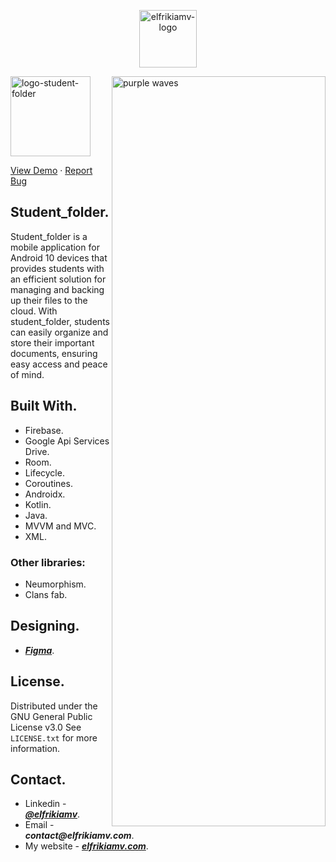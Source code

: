 <p align="center">
  <img height="92" alt="elfrikiamv-logo" src="https://elfrikiamv.com/media/img/logo-elfrikiamv-dev-light-en-horizontal.webp">
</p>

<img align="right" width="342" height="1200" alt="purple waves" src="https://elfrikiamv.com/media/img/bg-purple-wave.webp"/>

<p align="start">
  <img height="128" alt="logo-student-folder" src="https://elfrikiamv.com/media/img/logo-student-folder.webp"/>
  
</p>
<a href="http://elfrikiamv.com/student-folder/">View Demo</a>
    ·
<a href="https://github.com/elfrikiamv/student_folder/issues/">Report Bug</a>
<div>

## Student_folder.

Student_folder is a mobile application for Android 10 devices that provides students with an efficient solution for managing and backing up their files to the cloud. With student_folder, students can easily organize and store their important documents, ensuring easy access and peace of mind.

## Built With.

- Firebase.
- Google Api Services Drive.
- Room.
- Lifecycle.
- Coroutines.
- Androidx.
- Kotlin.
- Java.
- MVVM and MVC.
- XML.

### Other libraries:

- Neumorphism.
- Clans fab.

## Designing.

- **_[Figma](https://www.figma.com/file/5KXPNiBtSTAFFUDXVLLOAv/student_folder?type=design&node-id=0-1&mode=design)_**.

## License.

Distributed under the GNU General Public License v3.0
See `LICENSE.txt` for more information.

## Contact.

- Linkedin - **_[@elfrikiamv](https://www.linkedin.com/in/elfrikiamv/)_**.
- Email - **_contact@elfrikiamv.com_**.
- My website - **_[elfrikiamv.com](https://elfrikiamv.com)_**.

